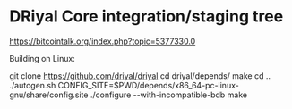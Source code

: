 DRiyal Core integration/staging tree
=====================================

https://bitcointalk.org/index.php?topic=5377330.0

Building on Linux:

git clone https://github.com/driyal/driyal
cd driyal/depends/
make
cd ..
./autogen.sh
CONFIG_SITE=$PWD/depends/x86_64-pc-linux-gnu/share/config.site ./configure --with-incompatible-bdb
make
